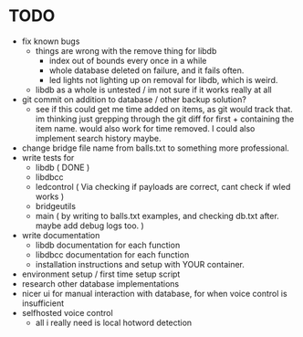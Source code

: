 # TODO

* fix known bugs
  - things are wrong with the remove thing for libdb
    - index out of bounds every once in a while 
    - whole database deleted on failure, and it fails often.
    - led lights not lighting up on removal for libdb, which is weird. 
  - libdb as a whole is untested / im not sure if it works really at all
* git commit on addition to database / other backup solution?
  - see if this could get me time added on items, as git would track that. im thinking just grepping through the git diff for first + containing the item name. would also work for time removed. I could also implement search history maybe. 
* change bridge file name from balls.txt to something more professional.
* write tests for
  - libdb ( DONE ) 
  - libdbcc
  - ledcontrol ( Via checking if payloads are correct, cant check if wled works )
  - bridgeutils 
  - main ( by writing to balls.txt examples, and checking db.txt after. maybe add debug logs too. )
* write documentation
  - libdb documentation for each function
  - libdbcc documentation for each function
  - installation instructions and setup with YOUR container.
* environment setup / first time setup script
* research other database implementations
* nicer ui for manual interaction with database, for when voice control is insufficient
* selfhosted voice control
  - all i really need is local hotword detection 
